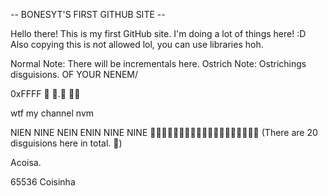 -- BONESYT'S FIRST GITHUB SITE --

Hello there! This is my first GitHub site. I'm doing a lot of things here! :D
Also copying this is not allowed lol, you can use libraries hoh.

Normal Note: There will be incrementals here.
Ostrich Note: Ostrichings disguisions. OF YOUR NENEM/






0xFFFF
:disguised_face: :disguised_face:.:disguised_face: :index_pointing_at_the_viewer::face_holding_back_tears:


wtf my channel nvm






NIEN NINE NEIN ENIN NINE NINE 🥸🥸🥸🥸🥸🥸🥸🥸🥸🥸🥸🥸🥸🥸🥸🥸🥸🥸🥸 (There are 20 disguisions here in total. 🥸)

Acoisa.

65536 Coisinha